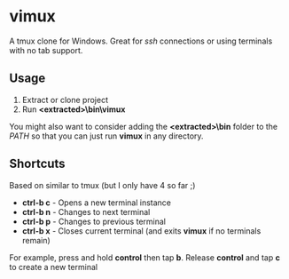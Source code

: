 # vimux
A tmux clone for Windows. Great for *ssh* connections or using terminals with no tab support.

## Usage ##
1) Extract or clone project
2) Run **\<extracted\>\bin\vimux**

You might also want to consider adding the **\<extracted\>\bin** folder to the *PATH* so that you can just run **vimux** in any directory.

## Shortcuts ##

Based on similar to tmux (but I only have 4 so far ;)

- **ctrl-b c** - Opens a new terminal instance
- **ctrl-b n** - Changes to next terminal
- **ctrl-b p** - Changes to previous terminal
- **ctrl-b x** - Closes current terminal (and exits **vimux** if no terminals remain)

For example, press and hold **control** then tap **b**. Release **control** and tap **c** to create a new terminal
